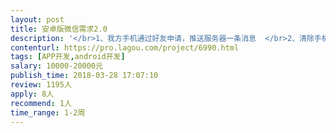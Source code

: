 ```yaml
---                
layout: post       
title: 安卓版微信需求2.0           
description: '</br>1、我方手机通过好友申请，推送服务器一条消息  </br>2、清除手机端未读消息数字    </br>3、推送删除好友消息        </br>4、获取群成员（昵称）</br>'     
contenturl: https://pro.lagou.com/project/6990.html      
tags: [APP开发,android开发]            
salary: 10000-20000元          
publish_time: 2018-03-28 17:07:10         
review: 1195人                   
apply: 8人                   
recommend: 1人                   
time_range: 1-2周              
---                 
```

